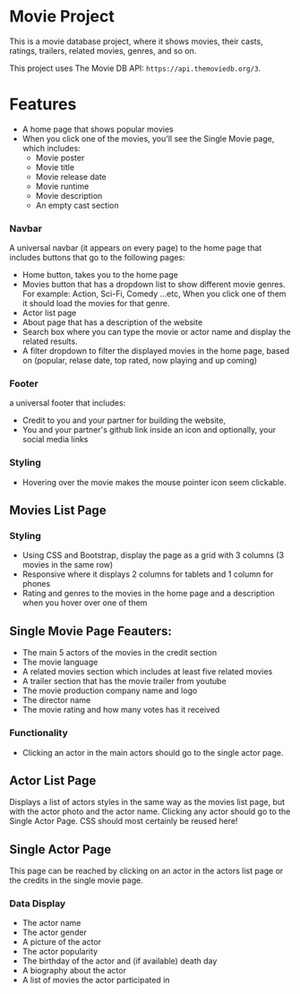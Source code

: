 # Movie Project
This is a movie database project, where it shows movies, their casts, ratings, trailers, related movies, genres, and so on.

This project uses The Movie DB API: `https://api.themoviedb.org/3`. 

# Features
- A home page that shows popular movies
- When you click one of the movies, you'll see the Single Movie page, which includes:
    - Movie poster
    - Movie title
    - Movie release date
    - Movie runtime
    - Movie description
    - An empty cast section



### Navbar
 A universal navbar (it appears on every page) to the home page that includes
buttons that go to the following pages:

- Home button, takes you to the home page
- Movies button that has a dropdown list to show different movie genres. For
  example: Action, Sci-Fi, Comedy ...etc, When you click one of them it should
  load the movies for that genre.
- Actor list page
- About page that has a description of the website
- Search box where you can type the movie or actor name and display the
related results.
- A filter dropdown to filter the displayed movies in the home page, based
on (popular, relase date, top rated, now playing and up coming) 

### Footer
 a universal footer that includes:

- Credit to you and your partner for building the website, 
- You and your partner's github link inside an icon and optionally, your social
  media links

### Styling

-  Hovering over the movie makes the mouse pointer icon seem
  clickable.

## Movies List Page

### Styling

- Using CSS and Bootstrap, display the page as a grid with 3 columns (3 movies
  in the same row)
- Responsive where it displays 2 columns for tablets and 1 column for
  phones
- Rating and genres to the movies in the home page and a description
  when you hover over one of them

## Single Movie Page Feauters:

- The main 5 actors of the movies in the credit section
- The movie language
- A related movies section which includes at least five related movies
- A trailer section that has the movie trailer from youtube
- The movie production company name and logo
- The director name 
- The movie rating and how many votes has it received

### Functionality
- Clicking an actor in the main actors should go to the single actor page.



## Actor List Page
Displays a list of actors styles in the same way as the movies list page, but
with the actor photo and the actor name. Clicking any actor should go to the
Single Actor Page. CSS should most certainly be reused here!

## Single Actor Page
This page can be reached by clicking on an actor in the actors list page or the
credits in the single movie page.

### Data Display
- The actor name
- The actor gender
- A picture of the actor
- The actor popularity
- The birthday of the actor and (if available) death day
- A biography about the actor
- A list of movies the actor participated in


